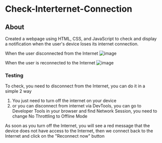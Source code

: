 # Check-Interternet-Connection
## About
Created a webpage using HTML, CSS, and JavaScript to check and display a notification when the user's device loses its internet connection.

When the user disconnected from the Internet
![image](https://user-images.githubusercontent.com/80198432/211633820-fdca96de-c590-4ec4-95bc-2c0d43aa2760.png)

When the user is reconnected to the Internet
![image](https://user-images.githubusercontent.com/80198432/211633889-23e0375e-d604-4cb7-87ce-5a8c45178349.png)

### Testing
To check, you need to disconnect from the Internet, you can do it in a simple 2 way
1. You just need to turn off the internet on your device
2. or you can disconnect from internet via DevTools, you can go to Developer Tools in your browser and find Network Session, you need to change No Throttling to Offline Mode

As soon as you turn off the Internet, you will see a red message that the device does not have access to the Internet, then we connect back to the Internet and click on the "Reconnect now" button

